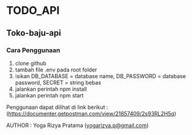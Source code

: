 # TODO_API
## Toko-baju-api
### Cara Penggunaan
1. clone github
2. tambah file .env pada root folder 
3. isikan DB_DATABASE = database name, DB_PASSWORD = database password, SECRET = string bebas
4. jalankan perintah npm install
5. jalankan perintah npm start

Penggunaan dapat dilihat di link berikut : 
(https://documenter.getpostman.com/view/21857409/2s93RL2H5q)

AUTHOR : Yoga Rizya Pratama (yogarizya.p@gmail.com)
